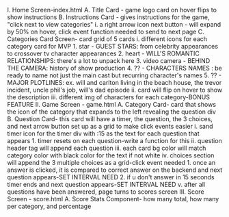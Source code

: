 I. Home Screen-index.html
    A. Title Card - game logo card on hover flips to show instructions
    B. Instructions Card - gives instructions for the game, "click next to view categories"
        i. a right arrow icon next button - will expand by 50% on hover, click event function needed to send to next page 
    C. Categories Card Screen- card grid of 5 cards
        i. different icons for each category card for MVP
            1. star - GUEST STARS: from celebrity appearances to crossover tv character appearances 
            2. heart - WILL'S ROMANTIC RELATIONSHIPS: there's a lot to unpack here
            3. video camera - BEHIND THE CAMERA: history of show production
            4. ?? - CHARACTERS NAMES : be ready to name not just the main cast but recurring character's names
            5. ?? - MAJOR PLOTLINES: ex. will and carlton living in the beach house, the trevor incident, uncle phil's job, will's dad episode
        ii. card will flip on hover to show the description 
        iii. different img of characters for each category-BONUS FEATURE
II. Game Screen - game.html
   A. Category Card- card that shows the icon of the category that expands to the left revealing the question div
   B. Question Card- this card will have a timer, the question, the 3 choices, and next arrow button set up as a grid to make click events easier
        i. sand timer icon for the timer div with :15 as the text for each question that appears
            1. timer resets on each question-write a function for this 
        ii. question header tag will append each question
        iii. each card bg color will match category color with black color for the text if not white
        iv. choices section will append the 3 multiple choices as a grid-click event needed
            1. once an answer is clicked, it is compared to correct answer on the backend and next question appears-SET INTERVAL NEED
            2. if u don't answer in 15 seconds timer ends and next question appears-SET INTERVAL NEED
        v. after all questions have been answered, page turns to scores screen
III. Score Screen - score.html
    A. Score Stats Component- how many total, how many per category, and percentage


        